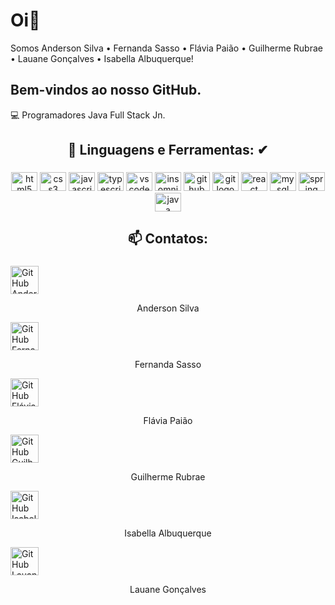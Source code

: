 # Oi👋 

Somos Anderson Silva • Fernanda Sasso • Flávia Paião • Guilherme Rubrae • Lauane Gonçalves • Isabella Albuquerque!

## Bem-vindos ao nosso GitHub.

💻 Programadores Java Full Stack Jn. 

###

<h2 align="center">🌱 Linguagens e Ferramentas: ✔</h2>

###

<div align="center">
  <img src="https://cdn.jsdelivr.net/gh/devicons/devicon/icons/html5/html5-original.svg" height="30" width="42" alt="html5 logo"  />
  <img src="https://cdn.jsdelivr.net/gh/devicons/devicon/icons/css3/css3-original.svg" height="30" width="42" alt="css3 logo"  />
  <img src="https://cdn.jsdelivr.net/gh/devicons/devicon/icons/javascript/javascript-original.svg" height="30" width="42" alt="javascript logo"  />
  <img src="https://cdn.jsdelivr.net/gh/devicons/devicon@latest/icons/typescript/typescript-original.svg" height="30" width="42" alt="typescript logo"  />
  <img src="https://cdn.jsdelivr.net/gh/devicons/devicon/icons/vscode/vscode-original.svg" height="30" width="42" alt="vscode logo"  />
  <img src="https://cdn.jsdelivr.net/gh/devicons/devicon@latest/icons/insomnia/insomnia-original.svg" height="30" width="42" alt="insomnia logo"  />
  <img src="https://cdn.jsdelivr.net/gh/devicons/devicon/icons/github/github-original.svg" height="30" width="42" alt="github logo"  />
  <img src="https://cdn.jsdelivr.net/gh/devicons/devicon@latest/icons/git/git-original-wordmark.svg" height="30" width="42" alt="git logo"  />
  <img src="https://cdn.jsdelivr.net/gh/devicons/devicon@latest/icons/react/react-original-wordmark.svg" height="30" width="42" alt="react logo"  />
  <img src="https://cdn.jsdelivr.net/gh/devicons/devicon@latest/icons/mysql/mysql-original-wordmark.svg" height="30" width="42" alt="mysql logo"  />
  <img src="https://cdn.jsdelivr.net/gh/devicons/devicon@latest/icons/spring/spring-original-wordmark.svg" height="30" width="42" alt="spring logo"  />
  <img src="https://cdn.jsdelivr.net/gh/devicons/devicon@latest/icons/java/java-original-wordmark.svg" height="30" width="42" alt="java logo"  />
</div>

###

<h2 align="center">📫 Contatos:</h2>

###
    
  <a href="https://github.com/andersoncaarlos" target="_blank" style="text-decoration: none;">
    <img src="https://cdn.jsdelivr.net/gh/devicons/devicon@latest/icons/github/github-original-wordmark.svg" height="45" alt="GitHub Anderson" />
    <p style="text-align: center;">Anderson Silva</p>
  </a>
  
  <a href="https://github.com/nanasasso" target="_blank" style="text-decoration: none;">
    <img src="https://cdn.jsdelivr.net/gh/devicons/devicon@latest/icons/github/github-original-wordmark.svg" height="45" alt="GitHub Fernanda" />
    <p style="text-align: center;">Fernanda Sasso</p>
  </a>
  
  <a href="https://github.com/Flapaiao" target="_blank" style="text-decoration: none;">
    <img src="https://cdn.jsdelivr.net/gh/devicons/devicon@latest/icons/github/github-original-wordmark.svg" height="45" alt="GitHub Flávia" />
    <p style="text-align: center;">Flávia Paião</p>
  </a>

  <a href="https://github.com/guilhermerubrae" target="_blank" style="text-decoration: none;">
    <img src="https://cdn.jsdelivr.net/gh/devicons/devicon@latest/icons/github/github-original-wordmark.svg" height="45" alt="GitHub Guilherme" />
    <p style="text-align: center;">Guilherme Rubrae</p>
  </a>

  <a href="https://github.com/Isabella-Albuquerque" target="_blank" style="text-decoration: none;">
    <img src="https://cdn.jsdelivr.net/gh/devicons/devicon@latest/icons/github/github-original-wordmark.svg" height="45" alt="GitHub Isabella" />
    <p style="text-align: center;">Isabella Albuquerque</p>
  </a>

  <a href="https://github.com/lauanegcsilva" target="_blank" style="text-decoration: none;">
    <img src="https://cdn.jsdelivr.net/gh/devicons/devicon@latest/icons/github/github-original-wordmark.svg" height="45" alt="GitHub Lauane" />
    <p style="text-align: center;">Lauane Gonçalves</p>
  </a>
</div>






###
